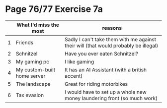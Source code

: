 # Page 76/77 Exercise 7a

|   | What I'd miss the most | reasons |
| - | ---------------------- | ------- |
| 1 | Friends | Sadly I can't take them with me against their will (that would probably be illegal) |
| 2 | Schnitzel | Have you ever eaten Schnitzel? |
| 3 | My gaming pc | I like gaming |
| 4 | My custom-built home server | It has an AI Assistant (with a british accent) |
| 5 | The landscape | Great for riding motorbikes |
| 6 | Tax evasion | I would have to set up a whole new money laundering front (so much work) |